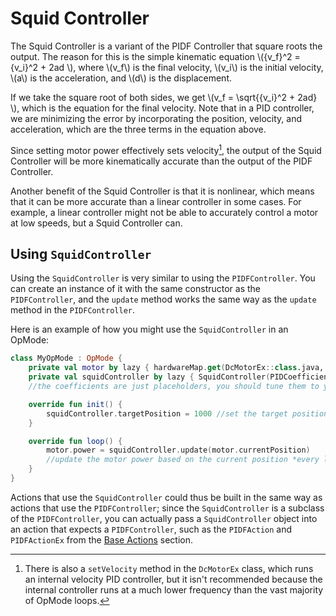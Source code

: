 # Squid Controller

The Squid Controller is a variant of the PIDF Controller 
that square roots the output. The reason for this is 
the simple kinematic equation \\({v_f}^2 = {v_i}^2 + 2ad \\),
where \\(v_f\\) is the final velocity, \\(v_i\\) is the initial velocity,
\\(a\\) is the acceleration, and \\(d\\) is the displacement.

If we take the square root of both sides, we get
\\(v_f = \sqrt{{v_i}^2 + 2ad} \\), which is the equation for the final velocity.
Note that in a PID controller, we are minimizing the error by incorporating the position, velocity, and acceleration,
which are the three terms in the equation above. 

Since setting motor power effectively sets velocity[^note], 
the output of the Squid Controller will be more kinematically accurate than the output of the PIDF Controller.

Another benefit of the Squid Controller is that it is nonlinear,
which means that it can be more accurate than a linear controller in some cases.
For example, a linear controller might not be able to accurately control a motor at low speeds,
but a Squid Controller can.

## Using `SquidController`

Using the `SquidController` is very similar to using the `PIDFController`.
You can create an instance of it with the same constructor as the `PIDFController`,
and the `update` method works the same way as the `update` method in the `PIDFController`.

Here is an example of how you might use the `SquidController` in an OpMode:
```kotlin
class MyOpMode : OpMode {
    private val motor by lazy { hardwareMap.get(DcMotorEx::class.java, "motor") }
    private val squidController by lazy { SquidController(PIDCoefficients(1.0, 0.0, 0.0)) } 
    //the coefficients are just placeholders, you should tune them to your motor

    override fun init() {
        squidController.targetPosition = 1000 //set the target position to 1000
    }

    override fun loop() {
        motor.power = squidController.update(motor.currentPosition)
        //update the motor power based on the current position *every loop*
    }
}
```

Actions that use the `SquidController` could thus be built in the same way as actions that use the `PIDFController`;
since the `SquidController` is a subclass of the `PIDFController`,
you can actually pass a `SquidController` object into an action that expects a `PIDFController`, 
such as the `PIDFAction` and `PIDFActionEx` from the [Base Actions](../creating-actions/base-actions.md) section.


[^note]: There is also a `setVelocity` method in the `DcMotorEx` class,
which runs an internal velocity PID controller, but it isn't recommended
because the internal controller runs at a much lower frequency than the vast majority of OpMode loops.